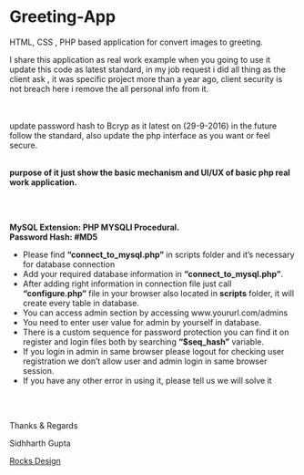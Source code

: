 # Greeting-App
<p>HTML, CSS , PHP based application for convert images to greeting.</p>

<p>
I share this application as real work example when you going to use it update this code as latest standard, in my job request i did all thing as the client ask , it was specific project more than a year ago, client security is not breach here i remove the all personal info from it.

<br /><br />
update password hash to Bcryp as it latest on (29-9-2016) in the future follow the standard, also update the php interface as you want or feel secure.
<br /><br />

<b> purpose of it just show the basic mechanism and UI/UX of basic php real work application.</b>

<br /><br />

</p>

<p><b>MySQL Extension: PHP MYSQLI Procedural.</b><br />
<b>Password Hash: #MD5</b></p>
<ul>
<li>Please find <b>“connect_to_mysql.php”</b> in scripts folder and it’s necessary for database connection</li>
<li>Add your required database information in <b>“connect_to_mysql.php”</b>.</li>
<li>After adding right information in connection file just call <b>“configure.php“</b> file in your browser also located in <b>scripts</b> folder, it will create every table in database.</li>
<li>You can access admin section by accessing www.yoururl.com/admins</li>
<li>You need to enter user value for admin by yourself in database.</li>
<li>There is a custom sequence for password protection you can find it on register and login files both by searching <b>“$seq_hash”</b> variable.</li>
<li>If you login in admin in same browser please logout for checking user registration we don’t allow user and admin login in same browser session.</li>
<li>If you have any other error in using it, please tell us we will solve it</li>
</ul>

<br /><br />

<p>Thanks & Regards</p>
<p>Sidhharth Gupta</p>
<a href="http://www.rocksdesign.in" target="_blank">Rocks Design </a>
